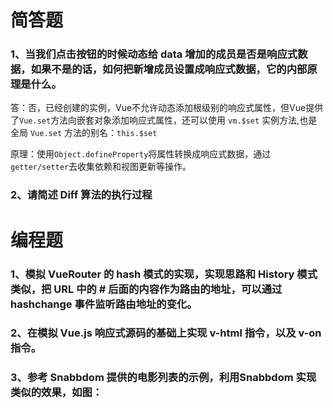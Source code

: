 # 简答题

### 1、当我们点击按钮的时候动态给 data 增加的成员是否是响应式数据，如果不是的话，如何把新增成员设置成响应式数据，它的内部原理是什么。

答：否，已经创建的实例，Vue不允许动态添加根级别的响应式属性，但Vue提供了`Vue.set`方法向嵌套对象添加响应式属性，还可以使用 `vm.$set` 实例方法,也是全局 `Vue.set` 方法的别名：`this.$set`

原理：使用`Object.defineProperty`将属性转换成响应式数据，通过`getter/setter`去收集依赖和视图更新等操作。



### 2、请简述 Diff 算法的执行过程



# 编程题

### 1、模拟 VueRouter 的 hash 模式的实现，实现思路和 History 模式类似，把 URL 中的 # 后面的内容作为路由的地址，可以通过 hashchange 事件监听路由地址的变化。

### 2、在模拟 Vue.js 响应式源码的基础上实现 v-html 指令，以及 v-on 指令。

### 3、参考 Snabbdom 提供的电影列表的示例，利用Snabbdom 实现类似的效果，如图：